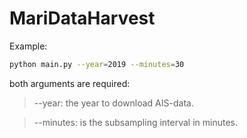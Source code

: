 # MariDataHarvest

Example:
```sh
python main.py --year=2019 --minutes=30
```
both arguments are required:

>--year: the year to download AIS-data.

>--minutes: is the subsampling interval in minutes.

